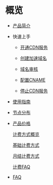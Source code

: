 # 概览

- [产品简介](cdn/ucdn/intro)

- 快速上手

    - [开通CDN服务](cdn/ucdn/quick/open)

    - [创建加速域名](cdn/ucdn/quick/create)

    - [域名审核](cdn/ucdn/quick/check)

    - [配置CNAME](cdn/ucdn/quick/cname)

    - [停止CDN服务](cdn/ucdn/quick/stop)

- [使用指南](cdn/ucdn/guide)

- [节点分布](cdn/ucdn/node)

- [产品价格](cdn/ucdn/charge)

    [计费方式概览](cdn/ucdn/charge/type)

    [基础计费方式](cdn/ucdn/charge/flowday)

    [月结计费方式](cdn/ucdn/charge/month)

    [计费FAQ](cdn/ucdn/charge/faq)

- [FAQ](cdn/ucdn/faq)

   

  ​      

